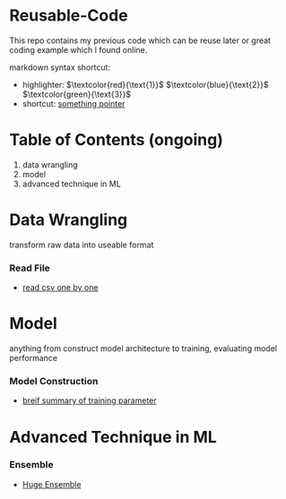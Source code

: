 # Reusable-Code
This repo contains my previous code which can be reuse later or great coding example which I found online.

markdown syntax shortcut:
- highlighter:
$`\textcolor{red}{\text{1}}`$ 
$`\textcolor{blue}{\text{2}}`$ 
$`\textcolor{green}{\text{3}}`$
- shortcut:
<a id='tag'></a> [something pointer](#tag)

# Table of Contents (ongoing)
1. data wrangling
2. model
3. advanced technique in ML

# Data Wrangling
transform raw data into useable format
### Read File
- [read csv one by one](https://github.com/tinghe14/Reusable-Code/blob/ab1f36b3db68cadbfe04f88b88bda2471168c743/Data%20Wrangling/Read%20File/0.py)

# Model
anything from construct model architecture to training, evaluating model performance
### Model Construction
- [breif summary of training parameter]()

# Advanced Technique in ML
### Ensemble 
- [Huge Ensemble](https://www.kaggle.com/code/thedevastator/huge-ensemble)

<!---
kaggle notebook grandmaster: https://www.kaggle.com/thedevastator
--->

